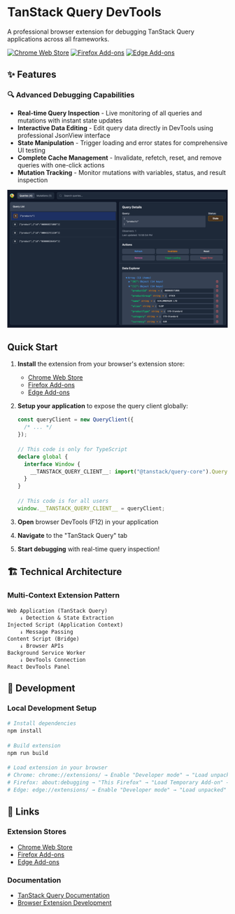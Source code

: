 # TanStack Query DevTools

A professional browser extension for debugging TanStack Query applications across all frameworks.

[![Chrome Web Store](https://img.shields.io/badge/Chrome%20Web%20Store-Available-blue?style=flat-square&logo=google-chrome)](https://chromewebstore.google.com/detail/tanstack-query-devtools/annajfchloimdhceglpgglpeepfghfai)
[![Firefox Add-ons](https://img.shields.io/badge/Firefox%20Add--ons-Available-orange?style=flat-square&logo=firefox)](https://addons.mozilla.org/en-US/firefox/addon/tanstack-query-devtools/)
[![Edge Add-ons](https://img.shields.io/badge/Edge%20Add--ons-Available-blue?style=flat-square&logo=microsoft-edge)](https://microsoftedge.microsoft.com/addons/detail/tanstack-query-devtools/edmdpkgkacmjopodhfolmphdenmddobj)

## ✨ Features

### 🔍 Advanced Debugging Capabilities

- **Real-time Query Inspection** - Live monitoring of all queries and mutations with instant state updates
- **Interactive Data Editing** - Edit query data directly in DevTools using professional JsonView interface
- **State Manipulation** - Trigger loading and error states for comprehensive UI testing
- **Complete Cache Management** - Invalidate, refetch, reset, and remove queries with one-click actions
- **Mutation Tracking** - Monitor mutations with variables, status, and result inspection

![TanStack Query DevTools Screenshot](store-assets/screenshots/screenshot-1280x800.png)

## Quick Start

1. **Install** the extension from your browser's extension store:
   - [Chrome Web Store](https://chromewebstore.google.com/detail/tanstack-query-devtools/annajfchloimdhceglpgglpeepfghfai)
   - [Firefox Add-ons](https://addons.mozilla.org/en-US/firefox/addon/tanstack-query-devtools/)
   - [Edge Add-ons](https://microsoftedge.microsoft.com/addons/detail/tanstack-query-devtools/edmdpkgkacmjopodhfolmphdenmddobj)

2. **Setup your application** to expose the query client globally:

   ```typescript
   const queryClient = new QueryClient({
     /* ... */
   });

   // This code is only for TypeScript
   declare global {
     interface Window {
       __TANSTACK_QUERY_CLIENT__: import("@tanstack/query-core").QueryClient;
     }
   }

   // This code is for all users
   window.__TANSTACK_QUERY_CLIENT__ = queryClient;
   ```

3. **Open** browser DevTools (F12) in your application
4. **Navigate** to the "TanStack Query" tab
5. **Start debugging** with real-time query inspection!

## 🏗️ Technical Architecture

### Multi-Context Extension Pattern

```
Web Application (TanStack Query)
    ↓ Detection & State Extraction
Injected Script (Application Context)
    ↓ Message Passing
Content Script (Bridge)
    ↓ Browser APIs
Background Service Worker
    ↓ DevTools Connection
React DevTools Panel
```

## 🔧 Development

### Local Development Setup

```bash
# Install dependencies
npm install

# Build extension
npm run build

# Load extension in your browser
# Chrome: chrome://extensions/ → Enable "Developer mode" → "Load unpacked" → Select `dist` folder
# Firefox: about:debugging → "This Firefox" → "Load Temporary Add-on" → Select `dist/manifest.json`
# Edge: edge://extensions/ → Enable "Developer mode" → "Load unpacked" → Select `dist` folder
```

## 🔗 Links

### Extension Stores

- [Chrome Web Store](https://chromewebstore.google.com/detail/tanstack-query-devtools/annajfchloimdhceglpgglpeepfghfai)
- [Firefox Add-ons](https://addons.mozilla.org/en-US/firefox/addon/tanstack-query-devtools/)
- [Edge Add-ons](https://microsoftedge.microsoft.com/addons/detail/tanstack-query-devtools/edmdpkgkacmjopodhfolmphdenmddobj)

### Documentation

- [TanStack Query Documentation](https://tanstack.com/query)
- [Browser Extension Development](https://developer.mozilla.org/docs/Mozilla/Add-ons/WebExtensions)

